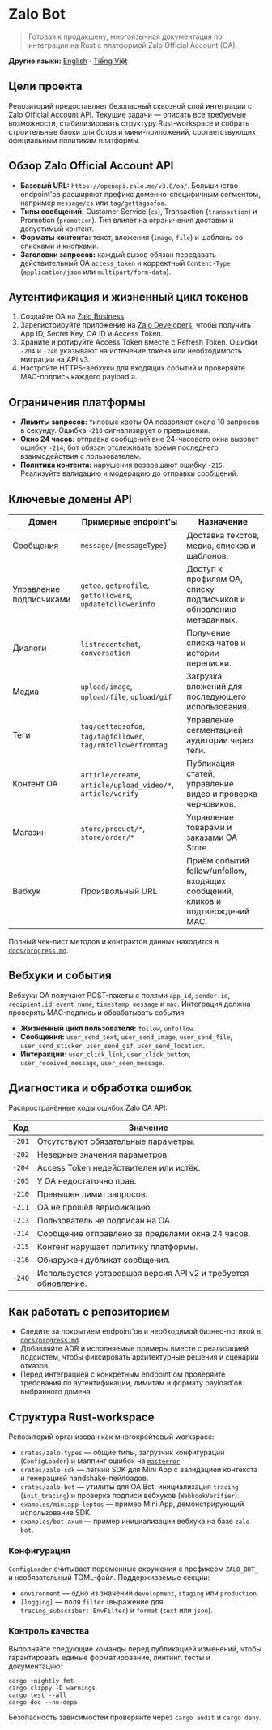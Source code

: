 # Zalo Bot

> Готовая к продакшену, многоязычная документация по интеграции на Rust с платформой Zalo Official Account (OA).

**Другие языки:** [English](../README.md) · [Tiếng Việt](README.vi.md)

## Цели проекта

Репозиторий предоставляет безопасный сквозной слой интеграции с Zalo Official Account API. Текущие задачи — описать все требуемые возможности, стабилизировать структуру Rust-workspace и собрать строительные блоки для ботов и мини-приложений, соответствующих официальным политикам платформы.

## Обзор Zalo Official Account API

- **Базовый URL:** `https://openapi.zalo.me/v3.0/oa/`. Большинство endpoint'ов расширяют префикс доменно-специфичным сегментом, например `message/cs` или `tag/gettagsofoa`.
- **Типы сообщений:** Customer Service (`cs`), Transaction (`transaction`) и Promotion (`promotion`). Тип влияет на ограничения доставки и допустимый контент.
- **Форматы контента:** текст, вложения (`image`, `file`) и шаблоны со списками и кнопками.
- **Заголовки запросов:** каждый вызов обязан передавать действительный OA `access_token` и корректный `Content-Type` (`application/json` или `multipart/form-data`).

## Аутентификация и жизненный цикл токенов

1. Создайте OA на [Zalo Business](https://business.zalo.me/).
2. Зарегистрируйте приложение на [Zalo Developers](https://developers.zalo.me/), чтобы получить App ID, Secret Key, OA ID и Access Token.
3. Храните и ротируйте Access Token вместе с Refresh Token. Ошибки `-204` и `-240` указывают на истечение токена или необходимость миграции на API v3.
4. Настройте HTTPS-вебхуки для входящих событий и проверяйте MAC-подпись каждого payload'а.

## Ограничения платформы

- **Лимиты запросов:** типовые квоты OA позволяют около 10 запросов в секунду. Ошибка `-210` сигнализирует о превышении.
- **Окно 24 часов:** отправка сообщений вне 24-часового окна вызовет ошибку `-214`; бот обязан отслеживать время последнего взаимодействия с пользователем.
- **Политика контента:** нарушения возвращают ошибку `-215`. Реализуйте валидацию и модерацию до отправки сообщений.

## Ключевые домены API

| Домен | Примерные endpoint'ы | Назначение |
| --- | --- | --- |
| Сообщения | `message/{messageType}` | Доставка текстов, медиа, списков и шаблонов. |
| Управление подписчиками | `getoa`, `getprofile`, `getfollowers`, `updatefollowerinfo` | Доступ к профилям OA, списку подписчиков и обновлению метаданных. |
| Диалоги | `listrecentchat`, `conversation` | Получение списка чатов и истории переписки. |
| Медиа | `upload/image`, `upload/file`, `upload/gif` | Загрузка вложений для последующего использования. |
| Теги | `tag/gettagsofoa`, `tag/tagfollower`, `tag/rmfollowerfromtag` | Управление сегментацией аудитории через теги. |
| Контент OA | `article/create`, `article/upload_video/*`, `article/verify` | Публикация статей, управление видео и проверка черновиков. |
| Магазин | `store/product/*`, `store/order/*` | Управление товарами и заказами OA Store. |
| Вебхук | Произвольный URL | Приём событий follow/unfollow, входящих сообщений, кликов и подтверждений MAC. |

Полный чек-лист методов и контрактов данных находится в [`docs/progress.md`](progress.md).

## Вебхуки и события

Вебхуки OA получают POST-пакеты с полями `app_id`, `sender.id`, `recipient.id`, `event_name`, `timestamp`, `message` и `mac`. Интеграция должна проверять MAC-подпись и обрабатывать события:

- **Жизненный цикл пользователя:** `follow`, `unfollow`.
- **Сообщения:** `user_send_text`, `user_send_image`, `user_send_file`, `user_send_sticker`, `user_send_gif`, `user_send_location`.
- **Интеракции:** `user_click_link`, `user_click_button`, `user_received_message`, `user_seen_message`.

## Диагностика и обработка ошибок

Распространённые коды ошибок Zalo OA API:

| Код | Значение |
| --- | --- |
| `-201` | Отсутствуют обязательные параметры. |
| `-202` | Неверные значения параметров. |
| `-204` | Access Token недействителен или истёк. |
| `-205` | У OA недостаточно прав. |
| `-210` | Превышен лимит запросов. |
| `-211` | OA не прошёл верификацию. |
| `-213` | Пользователь не подписан на OA. |
| `-214` | Сообщение отправлено за пределами окна 24 часов. |
| `-215` | Контент нарушает политику платформы. |
| `-216` | Обнаружен дубликат сообщения. |
| `-240` | Используется устаревшая версия API v2 и требуется обновление. |

## Как работать с репозиторием

- Следите за покрытием endpoint'ов и необходимой бизнес-логикой в [`docs/progress.md`](progress.md).
- Добавляйте ADR и исполняемые примеры вместе с реализацией подсистем, чтобы фиксировать архитектурные решения и сценарии отказов.
- Перед интеграцией с конкретным endpoint'ом проверяйте требования по аутентификации, лимитам и формату payload'ов выбранного домена.

## Структура Rust-workspace

Репозиторий организован как многокрейтовый workspace:

- `crates/zalo-types` — общие типы, загрузчик конфигурации (`ConfigLoader`) и маппинг ошибок на [`masterror`](https://crates.io/crates/masterror).
- `crates/zalo-sdk` — лёгкий SDK для Mini App с валидацией контекста и генерацией handshake-пейлоадов.
- `crates/zalo-bot` — утилиты для OA Bot: инициализация `tracing` (`init_tracing`) и проверка подписи вебхуков (`WebhookVerifier`).
- `examples/miniapp-leptos` — пример Mini App, демонстрирующий использование SDK.
- `examples/bot-axum` — пример инициализации вебхука на базе `zalo-bot`.

### Конфигурация

`ConfigLoader` считывает переменные окружения с префиксом `ZALO_BOT_` и необязательный TOML-файл. Поддерживаемые секции:

- `environment` — одно из значений `development`, `staging` или `production`.
- `[logging]` — поля `filter` (выражение для `tracing_subscriber::EnvFilter`) и `format` (`text` или `json`).

### Контроль качества

Выполняйте следующие команды перед публикацией изменений, чтобы гарантировать единые форматирование, линтинг, тесты и документацию:

```
cargo +nightly fmt --
cargo clippy -D warnings
cargo test --all
cargo doc --no-deps
```

Безопасность зависимостей проверяйте через `cargo audit` и `cargo deny`.
